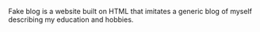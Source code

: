 Fake blog is a website built on HTML that imitates a generic blog of myself describing my education and hobbies.
